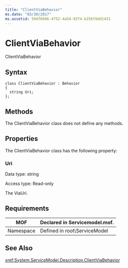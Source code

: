 ```yaml
---
title: "ClientViaBehavior"
ms.date: "03/30/2017"
ms.assetid: 594f6046-4752-4a54-9374-b256f8dd1431
---
```

# ClientViaBehavior
ClientViaBehavior  

## Syntax  

```  
class ClientViaBehavior : Behavior  
{  
  string Uri;  
};  
```  

## Methods  
 The ClientViaBehavior class does not define any methods.  

## Properties  
 The ClientViaBehavior class has the following property:  

### Uri  
 Data type: string  

 Access type: Read-only  

 The ViaUri.  

## Requirements  


|MOF|Declared in Servicemodel.mof.|  
|---------|-----------------------------------|  
|Namespace|Defined in root\ServiceModel|  

## See Also  
 <xref:System.ServiceModel.Description.ClientViaBehavior>
